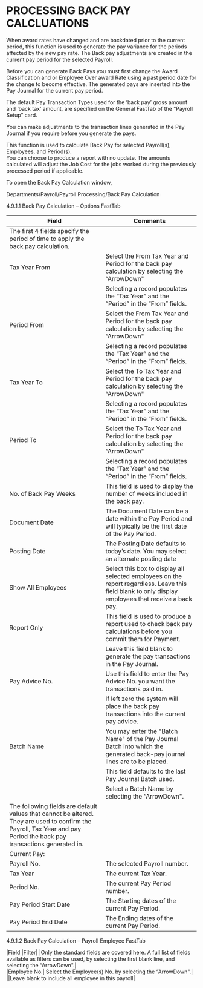 # PROCESSING BACK PAY CALCLUATIONS

When award rates have changed and are backdated prior to the current period, this function is used to generate the pay variance for the periods affected by the new pay rate.  The Back pay adjustments are created in the current pay period for the selected Payroll.  

Before you can generate Back Pays you must first change the Award Classification and or Employee Over award Rate using a past period date for the change to become effective. 
The generated pays are inserted into the Pay Journal for the current pay period. 

The default Pay Transaction Types used for the ‘back pay’ gross amount and ‘back tax’ amount, are specified on the General FastTab of the “Payroll Setup” card.  

You can make adjustments to the transaction lines generated in the Pay Journal if you require before you generate the pays.

This function is used to calculate Back Pay for selected Payroll(s), Employees, and Period(s).  
You can choose to produce a report with no update.  The amounts calculated will adjust the Job Cost for the jobs worked during the previously processed period if applicable.

To open the Back Pay Calculation window,

Departments/Payroll/Payroll Processing/Back Pay Calculation
 

4.9.1.1	Back Pay Calculation – Options FastTab

|Field|	Comments|
|---|---|
|The first 4 fields specify the period of time to apply the back pay calculation.|
|Tax Year From|	Select the From Tax Year and Period for the back pay calculation by selecting the “ArrowDown" |
||Selecting a record populates the “Tax Year” and the “Period” in the “From” fields.|
|Period From|	Select the From Tax Year and Period for the back pay calculation by selecting the “ArrowDown" |
||Selecting a record populates the “Tax Year” and the “Period” in the “From” fields.|
|Tax Year To|	Select the To Tax Year and Period for the back pay calculation by selecting the “ArrowDown"| 
||Selecting a record populates the “Tax Year” and the “Period” in the “From” fields.|
|Period To	|Select the To Tax Year and Period for the back pay calculation by selecting the “ArrowDown" |
||Selecting a record populates the “Tax Year” and the “Period” in the “From” fields.|
|No. of Back Pay Weeks|	This field is used to display the number of weeks included in the back pay.  | 
|Document Date|	The Document Date can be a date within the Pay Period and will typically be the first date of the Pay Period.|
|Posting Date|	The Posting Date defaults to today’s date.  You may select an alternate posting date |
|Show All Employees	|Select this box to display all selected employees on the report regardless.  Leave this field blank to only display employees that receive a back pay.|
|Report Only|	This field is used to produce a report used to check back pay calculations before you commit them for Payment.| 
||Leave this field blank to generate the pay transactions in the Pay Journal.|  
|Pay Advice No.|	Use this field to enter the Pay Advice No. you want the transactions paid in.|  
||If left zero the system will place the back pay transactions into the current pay advice.|
|Batch Name|	You may enter the "Batch Name" of the Pay Journal Batch into which the generated back-pay journal lines are to be placed.|
||This field defaults to the last Pay Journal Batch used.|
||Select a Batch Name by selecting the “ArrowDown".|
|The following fields are default values that cannot be altered.  They are used to confirm the Payroll, Tax Year and pay Period the back pay transactions generated in.|
|Current Pay:||	
| Payroll No.	|The selected Payroll number.|
| Tax Year|	The current Tax Year.|
| Period No.|	The current Pay Period number.|
| Pay Period Start Date|	The Starting dates of the current Pay Period.|
|Pay Period End Date	|The Ending dates of the current Pay Period.|

4.9.1.2	Back Pay Calculation – Payroll Employee FastTab

|Field	|Filter|
|Only the standard fields are covered here.  A full list of fields available as filters can be used, by selecting the first blank line, and selecting the “ArrowDown".|  
|Employee No.|	Select the Employee(s) No. by selecting the “ArrowDown".|
||Leave blank to include all employee in this payroll|


